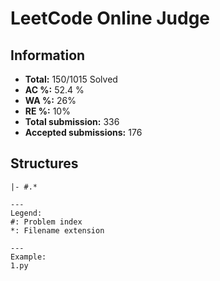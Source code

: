 # LeetCode Online Judge

## Information
* **Total:** 150/1015 Solved
* **AC %:** 52.4 %
* **WA %:** 26%
* **RE %:** 10%
* **Total submission:** 336
* **Accepted submissions:** 176

## Structures

```
|- #.*

---
Legend:
#: Problem index
*: Filename extension

---
Example:
1.py
```
